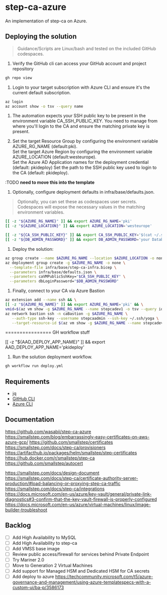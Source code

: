 # step-ca-azure

An implementation of step-ca on Azure.

## Deploying the solution

> Guidance/Scripts are Linux/bash and tested on the included GitHub codespaces.

1. Verify the GitHub cli can access your GitHub account and project repository

  ```bash
  gh repo view
  ```

1. Login to your target subscription with Azure CLI and ensure it's the current default subscription.

  ```bash
  az login
  az account show -o tsv --query name
  ```

1. The automation expects your SSH public key to be present in the environment variable CA_SSH_PUBLIC_KEY. You need to manage from where you'll login to the CA and ensure the matching private key is present.

1. Set the target Resource Group by configuring the environment variable AZURE_RG_NAME (default:pki).  
Set the target Azure Region by configuring the environment variable AZURE_LOCATION (default:westeurope).  
Set the Azure AD Application names for the deployment credential (default: pkideploy)
Set the path to the SSH public key used to login to the CA (default: pkideploy).

:TODO **need to move this into the template**

1. Optionally, configure deployment defaults in infra/base/defaults.json.

> Optionally, you can set these as codespaces user secrets. Codespaces will expose the necessary values in the matching environment variables. 

  ```bash
  [[ -z "${AZURE_RG_NAME}" ]] && export AZURE_RG_NAME='pki'
  [[ -z "${AZURE_LOCATION}" ]] && export AZURE_LOCATION='westeurope'

  [[ -z "${CA_SSH_PUBLIC_KEY}" ]] && export CA_SSH_PUBLIC_KEY='$(cat ~/.ssh/id_rsa.pub)'
  [[ -z "${DB_ADMIN_PASSWORD}" ]] && export DB_ADMIN_PASSWORD='your Database admin password'
  ```

1. Deploy the solution:

  ```bash
  az group create --name $AZURE_RG_NAME --location $AZURE_LOCATION -o none
  az deployment group create -g $AZURE_RG_NAME -o none \
    --template-file infra/base/step-ca-infra.bicep \
    --parameters infra/base/defaults.json \
    --parameters caVMPublicSshKey="$CA_SSH_PUBLIC_KEY" \
    --parameters dbLoginPassword="$DB_ADMIN_PASSWORD"
  ```

1. Finally, connect to your CA via Azure Bastion

```bash
az extension add --name ssh && \
[[ -z "${AZURE_RG_NAME}" ]] && export AZURE_RG_NAME='pki' && \
vmid=$(az vm show -g $AZURE_RG_NAME --name stepcadev1 -o tsv --query id) && \
az network bastion ssh -n caBastion -g $AZURE_RG_NAME \
   --auth-type ssh-key --username stepcaadmin --ssh-key ~/.ssh/yoga \
   --target-resource-id $(az vm show -g $AZURE_RG_NAME --name stepcadev1 -o tsv --query id)
```


================
GH workflow stuff

  [[ -z "${AAD_DEPLOY_APP_NAME}" ]] && export AAD_DEPLOY_APP_NAME='pkideploy'
1. Run the solution deployment workflow.

  ```bash
  gh workflow run deploy.yml
  ```



## Requirements

- jq
- [GitHub CLI](https://cli.github.com/)
- [Azure CLI](https://docs.microsoft.com/en-us/cli/azure/install-azure-cli)

## Documentation

<https://github.com/wasabii/step-ca-azure>
<https://smallstep.com/blog/embarrassingly-easy-certificates-on-aws-azure-gcp/>
<https://github.com/smallstep/certificates>
<https://smallstep.com/docs/step-ca/provisioners>
<https://artifacthub.io/packages/helm/smallstep/step-certificates>
<https://hub.docker.com/r/smallstep/step-ca>
<https://github.com/smallstep/autocert>

<https://smallstep.com/docs/design-document>
<https://smallstep.com/docs/step-ca/certificate-authority-server-production/#load-balancing-or-proxying-step-ca-traffic>
<https://smallstep.com/docs/step-ca/integrations>
<https://docs.microsoft.com/en-us/azure/key-vault/general/private-link-diagnostics#3-confirm-that-the-key-vault-firewall-is-properly-configured>
<https://docs.microsoft.com/en-us/azure/virtual-machines/linux/image-builder-troubleshoot>

## Backlog

- [ ] Add High Availability to MySQL  
- [ ] Add High Availability to step-ca  
- [ ] Add VMSS base image  
- [ ] Review public access/firewall for services behind Private Endpoint  
- [ ] Try Mariner 2.0  
- [ ] Move to Generation 2 Virtual Machines  
- [ ] Add support for Managed HSM and Dedicated HSM for CA secrets  
- [ ] Add deploy to azure https://techcommunity.microsoft.com/t5/azure-governance-and-management/using-azure-templatespecs-with-a-custom-ui/ba-p/3586173
